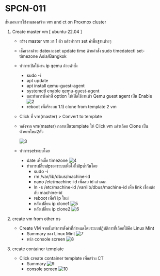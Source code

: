 # SPCN-011
ขั้นตอนการใช้งานของสร้าง vm and ct on Proxmox cluster

1) Create master vm [ ubuntu-22.04 ]
   - สร้าง master vm มา 1 ตัว แล้วทำการ set ค่าพื้นฐานต่างๆ
   - เช็คเวลาด้วย dateและset update time ด้วยคำสั่ง sudo timedatectl set-timezone Asia/Bangkok
   - ทำการเปิดใช้งาน ip qemu ด้วยคำสั่ง
       - sudo -i
       - apt update
       - apt install qemu-guest-agent
       - systemctl enable qemu-guest-agent
       - และทำการตั้งค่าที่ option ให้เปิดใช้งานตัว Qemu guest agent เป็น Enable 
       ![2](https://user-images.githubusercontent.com/98762543/208230564-e33c99a7-dabe-40c8-938b-bda6167a041e.PNG)
       - reboot เพื่อรีระบบ
   1.1) clone from template 2 vm
   - Click ที่ vm(master) > Convert to template
   -  หลังจาก vm(master) กลายเป็นtemplate ให้ Click vm แล้วเลือก Clone เป็นตัวvmใหม่2ตัว
   
      ![3](https://user-images.githubusercontent.com/98762543/208230565-6e502090-a56b-45cd-8f72-eeccd36f0897.PNG)
   - ทำการsetระบบโดย
        - date เพื่อเช็ค timezone
          ![4](https://user-images.githubusercontent.com/98762543/208230566-8f36023a-d774-4257-b0f1-f5089ddef9d6.PNG)
        - ทำการเปลี่ยนipของระบบเพื่อไม่ให้ipซ้ำกันโดย
            - sudo -i
            - rm /var/lib/dbus/machine-id
            - nano /etc/machine-id เพื่อลบ id เก่าออก
            - ln -s /etc/machine-id /var/lib/dbus/machine-id เพื่อ link เชื่อมต่อกับ machine-id
            - reboot เพื่อรี ip ใหม่
            - หลังเปลี่ยน ip clone1
              ![5](https://user-images.githubusercontent.com/98762543/208230567-3dbdc66d-a18d-4ce6-8b29-9ca426005766.PNG)
            - หลังเปลี่ยน ip clone2
              ![6](https://user-images.githubusercontent.com/98762543/208230568-c0012667-511e-48dc-ad40-2b89729e2bfe.PNG)
 
2) create vm from other os
   - Create VM จากนั้นทำการตั้งค่าที่กำหนดโดยระบบปฏิบัติการที่เลือกใช้คือ Linux Mint
      - Summary ของ Linux Mint
       ![7](https://user-images.githubusercontent.com/98762543/208230569-5d6f113e-d440-4c16-8d8e-cc60f2243d78.PNG)
      - หน้า console screen
       ![8](https://user-images.githubusercontent.com/98762543/208230570-a0e6545c-8805-4bde-ac61-20d5c0107594.PNG)

3) create container template 
   - Click create container template เพื่อสร้าง CT
      - Summary 
        ![9](https://user-images.githubusercontent.com/98762543/208230571-43c9de55-65ed-462f-a928-32199a68885d.PNG)
      - console screen 
        ![10](https://user-images.githubusercontent.com/98762543/208230572-eae4cc55-1824-45d3-8efd-ca68cd5c8484.PNG)
